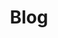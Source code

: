 ---
title: "Blog"
headline: "The Forestry Blog"
textline: Welcome to the Forestry blog! Read up on news regarding our product and the JAMStack!
menu: main
weight: 4
---